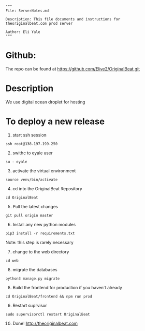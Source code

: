 ```
"""
File: ServerNotes.md

Description: This file documents and instructions for theoriginalbeat.com prod server

Author: Eli Yale
"""
```

# Github:
The repo can be found at https://github.com/Elive2/OriginalBeat.git

# Description
We use digital ocean droplet for hosting

# To deploy a new release

1. start ssh session
```
ssh root@138.197.199.250
```

2. swithc to eyale user
```
su - eyale
```

3. activate the virtual environment
```
source venv/bin/activate
```

4. cd into the OriginalBeat Repository
```
cd OriginalBeat
```

5. Pull the latest changes
```
git pull origin master
```

6. Install any new python modules
```
pip3 install -r requirements.txt
```

Note: this step is rarely necessary

7. change to the web directory
```
cd web
```

8. migrate the databases
```
python3 manage.py migrate
```

8. Build the frontend for production if you haven't already
```
cd OriginalBeat/frontend && npm run prod
```

9. Restart suprvisor
```
sudo supervisorctl restart OriginalBeat
```

10. Done! http://theoriginalbeat.com
